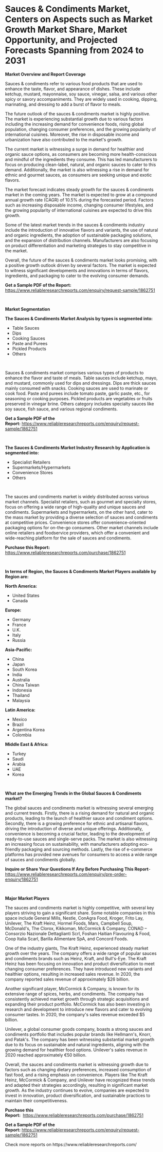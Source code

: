 <p><h1>Sauces & Condiments Market, Centers on Aspects such as Market Growth Market Share, Market Opportunity, and Projected Forecasts Spanning from 2024 to 2031</h1></p><p><strong>Market Overview and Report Coverage</strong></p>
<p><p>Sauces & condiments refer to various food products that are used to enhance the taste, flavor, and appearance of dishes. These include ketchup, mustard, mayonnaise, soy sauce, vinegar, salsa, and various other spicy or savory accompaniments. They are widely used in cooking, dipping, marinating, and dressing to add a burst of flavor to meals.</p><p>The future outlook of the sauces & condiments market is highly positive. The market is experiencing substantial growth due to various factors including the increasing demand for convenience foods, rising global population, changing consumer preferences, and the growing popularity of international cuisines. Moreover, the rise in disposable income and urbanization have also contributed to the market's growth.</p><p>The current market is witnessing a surge in demand for healthier and organic sauce options, as consumers are becoming more health-conscious and mindful of the ingredients they consume. This has led manufacturers to focus on producing clean-label, natural, and organic sauces to cater to this demand. Additionally, the market is also witnessing a rise in demand for ethnic and gourmet sauces, as consumers are seeking unique and exotic flavors.</p><p>The market forecast indicates steady growth for the sauces & condiments market in the coming years. The market is expected to grow at a compound annual growth rate (CAGR) of 10.5% during the forecasted period. Factors such as increasing disposable income, changing consumer lifestyles, and the growing popularity of international cuisines are expected to drive this growth.</p><p>Some of the latest market trends in the sauces & condiments industry include the introduction of innovative flavors and variants, the use of natural and organic ingredients, the adoption of sustainable packaging solutions, and the expansion of distribution channels. Manufacturers are also focusing on product differentiation and marketing strategies to stay competitive in the market.</p><p>Overall, the future of the sauces & condiments market looks promising, with a positive growth outlook driven by several factors. The market is expected to witness significant developments and innovations in terms of flavors, ingredients, and packaging to cater to the evolving consumer demands.</p></p>
<p><strong>Get a Sample PDF of the Report:</strong> <a href="https://www.reliableresearchreports.com/enquiry/request-sample/1862751">https://www.reliableresearchreports.com/enquiry/request-sample/1862751</a></p>
<p>&nbsp;</p>
<p><strong>Market Segmentation</strong></p>
<p><strong>The Sauces & Condiments Market Analysis by types is segmented into:</strong></p>
<p><ul><li>Table Sauces</li><li>Dips</li><li>Cooking Sauces</li><li>Paste and Purees</li><li>Pickled Products</li><li>Others</li></ul></p>
<p>&nbsp;</p>
<p><p>Sauces & condiments market comprises various types of products to enhance the flavor and taste of meals. Table sauces include ketchup, mayo, and mustard, commonly used for dips and dressings. Dips are thick sauces mainly consumed with snacks. Cooking sauces are used to marinate or cook food. Paste and purees include tomato paste, garlic paste, etc., for seasoning or cooking purposes. Pickled products are vegetables or fruits preserved in vinegar brine. Others category includes specialty sauces like soy sauce, fish sauce, and various regional condiments.</p></p>
<p><strong>Get a Sample PDF of the Report:</strong>&nbsp;<a href="https://www.reliableresearchreports.com/enquiry/request-sample/1862751">https://www.reliableresearchreports.com/enquiry/request-sample/1862751</a></p>
<p>&nbsp;</p>
<p><strong>The Sauces & Condiments Market Industry Research by Application is segmented into:</strong></p>
<p><ul><li>Specialist Retailers</li><li>Supermarkets/Hypermarkets</li><li>Convenience Stores</li><li>Others</li></ul></p>
<p>&nbsp;</p>
<p><p>The sauces and condiments market is widely distributed across various market channels. Specialist retailers, such as gourmet and specialty stores, focus on offering a wide range of high-quality and unique sauces and condiments. Supermarkets and hypermarkets, on the other hand, cater to the mass market by providing a diverse selection of sauces and condiments at competitive prices. Convenience stores offer convenience-oriented packaging options for on-the-go consumers. Other market channels include online retailers and foodservice providers, which offer a convenient and wide-reaching platform for the sale of sauces and condiments.</p></p>
<p><strong>Purchase this Report:</strong>&nbsp; <a href="https://www.reliableresearchreports.com/purchase/1862751">https://www.reliableresearchreports.com/purchase/1862751</a></p>
<p>&nbsp;</p>
<p><strong>In terms of Region, the Sauces & Condiments Market Players available by Region are:</strong></p>
<p>
    <p> <strong> North America: </strong>
        <ul>
            <li>United States</li>
            <li>Canada</li>
        </ul>
        </p> 
    <p> <strong> Europe: </strong>
        <ul>
            <li>Germany</li>
            <li>France</li>
            <li>U.K.</li>
            <li>Italy</li>
            <li>Russia</li>
        </ul>
        </p> 
    <p> <strong> Asia-Pacific: </strong>
        <ul>
            <li>China</li>
            <li>Japan</li>
            <li>South Korea</li>
            <li>India</li>
            <li>Australia</li>
            <li>China Taiwan</li>
            <li>Indonesia</li>
            <li>Thailand</li>
            <li>Malaysia</li>
        </ul>
        </p> 
    <p> <strong> Latin America: </strong>
        <ul>
            <li>Mexico</li>
            <li>Brazil</li>
            <li>Argentina Korea</li>
            <li>Colombia</li>
        </ul>
        </p> 
    <p> <strong> Middle East & Africa: </strong>
        <ul>
            <li>Turkey</li>
            <li>Saudi</li>
            <li>Arabia</li>
            <li>UAE</li>
            <li>Korea</li>
        </ul>
    </p>
    </p>
<p>&nbsp;</p>
<p><strong>What are the Emerging Trends in the Global Sauces & Condiments market?</strong></p>
<p><p>The global sauces and condiments market is witnessing several emerging and current trends. Firstly, there is a rising demand for natural and organic products, leading to the launch of healthier sauce and condiment options. Secondly, there is a growing preference for ethnic and artisanal flavors, driving the introduction of diverse and unique offerings. Additionally, convenience is becoming a crucial factor, leading to the development of ready-to-use sauces and single-serve packs. The market is also witnessing an increasing focus on sustainability, with manufacturers adopting eco-friendly packaging and sourcing methods. Lastly, the rise of e-commerce platforms has provided new avenues for consumers to access a wide range of sauces and condiments globally.</p></p>
<p><strong>Inquire or Share Your Questions If Any Before Purchasing This Report</strong>- <a href="https://www.reliableresearchreports.com/enquiry/pre-order-enquiry/1862751">https://www.reliableresearchreports.com/enquiry/pre-order-enquiry/1862751</a></p>
<p>&nbsp;</p>
<p><strong>Major Market Players</strong></p>
<p><p>The sauces and condiments market is highly competitive, with several key players striving to gain a significant share. Some notable companies in this space include General Mills, Nestle, ConAgra Food, Kroger, Frito Lay, Unilever, The Kraft Heinz, Hormel Foods, Mars, Campbell Soup, McDonald's, The Clorox, Kikkoman, McCormick & Company, CONAD – Consorzio Nazionale Dettaglianti Scrl, Foshan Haitian Flavouring & Food, Coop Italia Scarl, Barilla Alimentare SpA, and Concord Foods.</p><p>One of the industry giants, The Kraft Heinz, experienced steady market growth over the years. The company offers a wide range of popular sauces and condiments brands such as Heinz, Kraft, and Bull's-Eye. The Kraft Heinz has been focusing on innovation and product diversification to meet changing consumer preferences. They have introduced new variants and healthier options, resulting in increased sales revenue. In 2020, the company reported sales revenue of approximately $26 billion.</p><p>Another significant player, McCormick & Company, is known for its extensive range of spices, herbs, and condiments. The company has consistently achieved market growth through strategic acquisitions and expanding their product portfolio. McCormick has also been investing in research and development to introduce new flavors and cater to evolving consumer tastes. In 2020, the company's sales revenue exceeded $5 billion.</p><p>Unilever, a global consumer goods company, boasts a strong sauces and condiments portfolio that includes popular brands like Hellmann's, Knorr, and Patak's. The company has been witnessing substantial market growth due to its focus on sustainable and natural ingredients, aligning with the growing demand for healthier food options. Unilever's sales revenue in 2020 reached approximately €50 billion.</p><p>Overall, the sauces and condiments market is witnessing growth due to factors such as changing dietary preferences, increased consumption of fast food, and a rising emphasis on convenience. Players like The Kraft Heinz, McCormick & Company, and Unilever have recognized these trends and adapted their strategies accordingly, resulting in significant market growth. As the industry continues to evolve, companies are expected to invest in innovation, product diversification, and sustainable practices to maintain their competitiveness.</p></p>
<p><strong>Purchase this Report:</strong>&nbsp;&nbsp;<a href="https://www.reliableresearchreports.com/purchase/1862751">https://www.reliableresearchreports.com/purchase/1862751</a></p>
<p></p>
<p><strong>Get a Sample PDF of the Report:</strong>&nbsp;<a href="https://www.reliableresearchreports.com/enquiry/request-sample/1862751">https://www.reliableresearchreports.com/enquiry/request-sample/1862751</a></p>
<p>Check more reports on https://www.reliableresearchreports.com/</p>